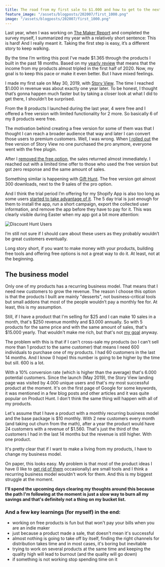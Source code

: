 ```yaml
---
title: The road from my first sale to $1.000 and how to get to the next $1.000
feature_image: "/assets/blogposts/202007/first_1000.png"
image: "/assets/blogposts/202007/first_1000.png"
---
```


Last year, when I was working on [The Maker Report](https://themakerreport.com/results/2019/) and completed the survey myself, I summarized my year with a relatively short sentence: This is hard! And I really meant it. Taking the first step is easy, it’s a different story to keep walking.

<!-- more -->

By the time I’m writing this post I’ve made $1.365 through the products I built in the past 18 months. Based on my [yearly review](https://2019.feriforgacs.me/) that means that the income from my products almost tripled in the first half of 2020. Now, my goal is to keep this pace or make it even better. But I have mixed feelings.

I made my first sale on May 30, 2019, with [Story View](https://storyviewplugin.com/). The time I reached $1.000 in revenue was about exactly one year later. To be honest, I thought that’s gonna happen much faster but by taking a closer look at what I did to get there, I shouldn’t be surprised.

From the 8 products I launched during the last year, 4 were free and I offered a free version with limited functionality for 2 more. So basically 6 of my 8 products were free.

The motivation behind creating a free version for some of them was that I thought I can reach a broader audience that way and later I can convert those users to premium customers. Well, I was wrong. When [I rolled out](https://www.indiehackers.com/product/story-view/a-new-landing-page-and-free-version-of-the-plugin--Lt0IZY6NPayNn5RITCm) the free version of Story View no one purchased the pro anymore, everyone went with the free plugin.

After I [removed the free option](https://www.indiehackers.com/product/story-view/removed-the-free-version-of-the-plugin--M1PWflUvbcePh1hsNBR), the sales returned almost immediately. I reached out with a limited time offer to those who used the free version but got zero response and the same amount of sales.

Something similar is happening with [Gift Hunt](https://gifthuntplugin.com/). The free version got almost 300 downloads, next to the 9 sales of the pro option.

And I think the trial period I’m offering for my Shopify App is also too long as some users [started to take advantage of it](https://www.indiehackers.com/post/should-i-try-to-keep-the-customers-who-are-just-taking-advantage-of-the-free-trial-period-weekly-backlog-2020-14-1565e6dd3d). The 5 day trial is just enough for them to install the app, run a short campaign, export the collected user information, and remove the app before they have to pay for it. This was clearly visible during Easter when my app got a bit more attention:

![Discount Hunt Users](/assets/blogposts/202007/discount-hunt-stats.png)

I’m still not sure if I should care about these users as they probably wouldn’t be great customers eventually.

Long story short, if you want to make money with your products, building free tools and offering free options is not a great way to do it. At least, not at the beginning.

## The business model

Only one of my products has a recurring business model. That means that I need new customers to grow the revenue. The reason I choose this option is that the products I built are mainly "desserts", not business-critical tools but small addons that most of the people wouldn’t pay a monthly fee for. At least, this is my assumption.

Still, if I have a product that I'm selling for $25 and I can make 10 sales in a month, that's $250 revenue monthly and $3.000 annually. So with 5 products for the same price and with the same amount of sales, that's $15.000 yearly. That wouldn't make me rich, but that's not [my goal](https://feriforgacs.me/2019/01/18/back-on-the-dev-train/) anyway.

The problem with this is that if I can't cross-sale my products (so I can't sell more than 1 product to the same customer) that means I need 600 individuals to purchase one of my products. I had 60 customers in the last 14 months. And I know (I hope) this number is going to be higher by the time but sill. 600 is a lot.

With a 10% conversion rate (which is higher than the average) that's 6.000 potential customers. Since the launch (May 2019), the Story View landing page was visited by 4.000 unique users and that's my most successful product at the moment. It's on the first page of Google for some keywords, it was mentioned in a few blog posts and other articles and it was quite popular on Product Hunt. I don't think the same thing will happen with all of my products.

Let's assume that I have a product with a monthly recurring business model and the base package is $10 monthly. With 2 new customers every month (and taking out churn from the math), after a year the product would have 24 customers with a revenue of $1.560. That's just the third of the customers I had in the last 14 months but the revenue is still higher. With one product.

It's pretty clear that if I want to make a living from my products, I have to change my business model.

On paper, this looks easy. My problem is that most of the product ideas I have (I like to [get rid of them](https://twitter.com/feriforgacs/status/1153957167810121729) occasionally) are small tools and I think a recurring business model wouldn't work for them. And this is my biggest struggle at the moment.

__I'll spend the upcoming days clearing my thoughts around this because the path I'm following at the moment is just a slow way to burn all my savings and that's definitely not a thing on my bucket list.__

### And a few key learnings (for myself) in the end:

* working on free products is fun but that won't pay your bills when you are an indie maker
* just because a product made a sale, that doesn't mean it's successful
* almost nothing is going to take off by itself, finding the right channels for distribution takes time and in most cases, it's boring but inevitable
* trying to work on several products at the same time and keeping the quality high will lead to burnout (and the quality will go down)
* if something is not working stop spending time on it